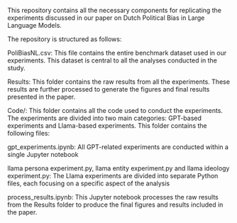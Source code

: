 This repository contains all the necessary components for replicating the experiments discussed in our paper on Dutch Political Bias in Large Language Models.

The repository is structured as follows:

PoliBiasNL.csv: This file contains the entire benchmark dataset used in our experiments. This dataset is central to all the analyses conducted in the study.

Results: This folder contains the raw results from all the experiments. These results are further processed to generate the figures and final results presented in the paper.

Code/: This folder contains all the code used to conduct the experiments. The experiments are divided into two main categories: GPT-based experiments and Llama-based experiments. This folder contains the following files:

gpt_experiments.ipynb: All GPT-related experiments are conducted within a single Jupyter notebook

llama persona experiment.py, llama entity experiment.py and llama ideology experiment.py: The Llama experiments are divided into separate Python files, each focusing on a specific aspect of the analysis

process_results.ipynb: This Jupyter notebook processes the raw results from the Results folder to produce the final figures and results included in the paper.